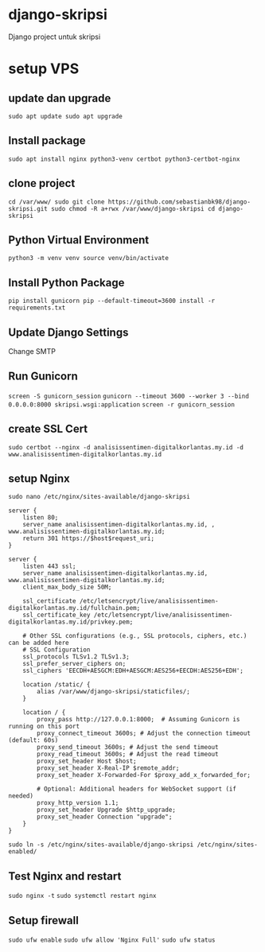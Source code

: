 # django-skripsi
Django project untuk skripsi

# setup VPS
## update dan upgrade
`sudo apt update
sudo apt upgrade`

## Install package
`sudo apt install nginx python3-venv certbot python3-certbot-nginx`

## clone project
`cd /var/www/
sudo git clone https://github.com/sebastianbk98/django-skripsi.git
sudo chmod -R a+rwx /var/www/django-skripsi
cd django-skripsi`

## Python Virtual Environment
`python3 -m venv venv
source venv/bin/activate`

## Install Python Package
`pip install gunicorn
pip --default-timeout=3600 install -r requirements.txt`

## Update Django Settings
Change SMTP

## Run Gunicorn
`screen -S gunicorn_session`
`gunicorn --timeout 3600 --worker 3 --bind 0.0.0.0:8000 skripsi.wsgi:application`
`screen -r gunicorn_session`

## create SSL Cert
`sudo certbot --nginx -d analisissentimen-digitalkorlantas.my.id -d www.analisissentimen-digitalkorlantas.my.id`

## setup Nginx
`sudo nano /etc/nginx/sites-available/django-skripsi`
```
server {
    listen 80;
    server_name analisissentimen-digitalkorlantas.my.id, , www.analisissentimen-digitalkorlantas.my.id;
    return 301 https://$host$request_uri;
}

server {
    listen 443 ssl;
    server_name analisissentimen-digitalkorlantas.my.id, www.analisissentimen-digitalkorlantas.my.id;
    client_max_body_size 50M;
    
    ssl_certificate /etc/letsencrypt/live/analisissentimen-digitalkorlantas.my.id/fullchain.pem;
    ssl_certificate_key /etc/letsencrypt/live/analisissentimen-digitalkorlantas.my.id/privkey.pem;

    # Other SSL configurations (e.g., SSL protocols, ciphers, etc.) can be added here
    # SSL Configuration
    ssl_protocols TLSv1.2 TLSv1.3;
    ssl_prefer_server_ciphers on;
    ssl_ciphers 'EECDH+AESGCM:EDH+AESGCM:AES256+EECDH:AES256+EDH';
    
    location /static/ {
        alias /var/www/django-skripsi/staticfiles/;
    }

    location / {
        proxy_pass http://127.0.0.1:8000;  # Assuming Gunicorn is running on this port
        proxy_connect_timeout 3600s; # Adjust the connection timeout (default: 60s)
        proxy_send_timeout 3600s; # Adjust the send timeout
        proxy_read_timeout 3600s; # Adjust the read timeout
        proxy_set_header Host $host;
        proxy_set_header X-Real-IP $remote_addr;
        proxy_set_header X-Forwarded-For $proxy_add_x_forwarded_for;

        # Optional: Additional headers for WebSocket support (if needed)
        proxy_http_version 1.1;
        proxy_set_header Upgrade $http_upgrade;
        proxy_set_header Connection "upgrade";
    }
}
```
`sudo ln -s /etc/nginx/sites-available/django-skripsi /etc/nginx/sites-enabled/`

## Test Nginx and restart
`sudo nginx -t`
`sudo systemctl restart nginx`

## Setup firewall
`sudo ufw enable`
`sudo ufw allow 'Nginx Full'`
`sudo ufw status`
